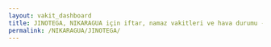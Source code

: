 ```yaml
---
layout: vakit_dashboard
title: JINOTEGA, NIKARAGUA için iftar, namaz vakitleri ve hava durumu - ilçe/eyalet seç
permalink: /NIKARAGUA/JINOTEGA/
---
```


<script type="text/javascript">
  var GLOBAL_COUNTRY = 'NIKARAGUA';
  var GLOBAL_CITY = 'JINOTEGA';
  var GLOBAL_STATE = '';
  var lat = 72;
  var lon = 21;
</script>
